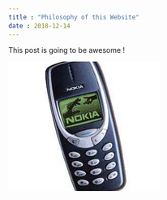 ```yaml
---
title : "Philosophy of this Website"
date : 2018-12-14
---
```

This post is going to be awesome !

![Nokia Phone](./Nokia-Phone.jpg)
